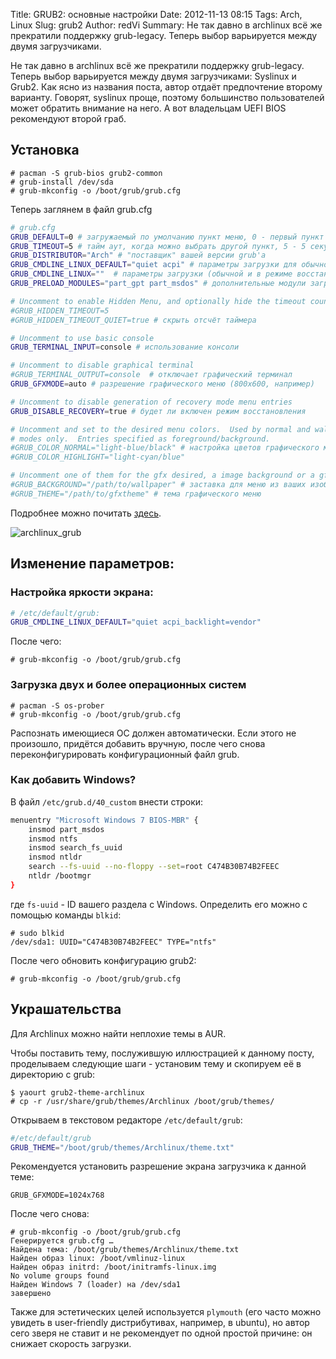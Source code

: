 Title: GRUB2: основные настройки
Date: 2012-11-13 08:15
Tags: Arch, Linux
Slug: grub2
Author: redVi
Summary: Не так давно в archlinux всё же прекратили поддержку grub-legacy. Теперь выбор варьируется между двумя загрузчиками.

Не так давно в archlinux всё же прекратили поддержку grub-legacy. Теперь выбор варьируется между двумя загрузчиками: Syslinux и Grub2. Как ясно из названия поста, автор отдаёт предпочтение второму варианту. Говорят, syslinux проще, поэтому большинство пользователей может обратить внимание на него.  А вот владельцам UEFI BIOS рекомендуют второй граб.


## Установка

```console
# pacman -S grub-bios grub2-common
# grub-install /dev/sda
# grub-mkconfig -o /boot/grub/grub.cfg
```

Теперь заглянем в файл grub.cfg

```sh
# grub.cfg
GRUB_DEFAULT=0 # загружаемый по умолчанию пункт меню, 0 - первый пункт
GRUB_TIMEOUT=5 # тайм аут, когда можно выбрать другой пункт, 5 - 5 секунд
GRUB_DISTRIBUTOR="Arch" # "поставщик" вашей версии grub'а
GRUB_CMDLINE_LINUX_DEFAULT="quiet acpi" # параметры загрузки для обычной загрузки
GRUB_CMDLINE_LINUX=""  # параметры загрузки (обычной и в режиме восстановления)
GRUB_PRELOAD_MODULES="part_gpt part_msdos" # дополнительные модули загрузки

# Uncomment to enable Hidden Menu, and optionally hide the timeout count
#GRUB_HIDDEN_TIMEOUT=5
#GRUB_HIDDEN_TIMEOUT_QUIET=true # скрыть отсчёт таймера

# Uncomment to use basic console
GRUB_TERMINAL_INPUT=console # использование консоли

# Uncomment to disable graphical terminal
#GRUB_TERMINAL_OUTPUT=console  # отключает графический терминал
GRUB_GFXMODE=auto # разрешение графического меню (800х600, например)

# Uncomment to disable generation of recovery mode menu entries
GRUB_DISABLE_RECOVERY=true # будет ли включен режим восстановления

# Uncomment and set to the desired menu colors.  Used by normal and wallpaper
# modes only.  Entries specified as foreground/background.
#GRUB_COLOR_NORMAL="light-blue/black" # настройка цветов графического меню
#GRUB_COLOR_HIGHLIGHT="light-cyan/blue"

# Uncomment one of them for the gfx desired, a image background or a gfxtheme
#GRUB_BACKGROUND="/path/to/wallpaper" # заставка для меню из ваших изображений
#GRUB_THEME="/path/to/gfxtheme" # тема графического меню
```

Подробнее можно почитать [здесь](http://ru.wikibooks.org/wiki/Grub_2).

![archlinux_grub](http://3.bp.blogspot.com/-_zu4gaDD3Zg/UHANztmprSI/AAAAAAAABwI/IyoemkBRr4A/s1600/Archl_Grub2.png "archlinux_grub")

## Изменение параметров:

### Настройка яркости экрана:

```sh
# /etc/default/grub:
GRUB_CMDLINE_LINUX_DEFAULT="quiet acpi_backlight=vendor"
```

После чего:

```console
# grub-mkconfig -o /boot/grub/grub.cfg
```

### Загрузка двух и более операционных систем

```console
# pacman -S os-prober
# grub-mkconfig -o /boot/grub/grub.cfg
```

Распознать имеющиеся ОС должен автоматически. Если этого не произошло, придётся
добавить вручную, после чего снова переконфигурировать конфигурационный файл
grub.

### Как добавить Windows?

В файл `/etc/grub.d/40_custom` внести строки:

```sh
menuentry "Microsoft Windows 7 BIOS-MBR" {
    insmod part_msdos
    insmod ntfs
    insmod search_fs_uuid
    insmod ntldr
    search --fs-uuid --no-floppy --set=root C474B30B74B2FEEC
    ntldr /bootmgr
}
```

где `fs-uuid` - ID вашего раздела с Windows. Определить его можно с помощью команды `blkid`:

```console
# sudo blkid
/dev/sda1: UUID="C474B30B74B2FEEC" TYPE="ntfs"
```

После чего обновить конфигурацию grub2:

```console
# grub-mkconfig -o /boot/grub/grub.cfg
```

## Украшательства

Для Archlinux можно найти неплохие темы в AUR.

Чтобы поставить тему, послужившую иллюстрацией к данному посту, проделываем следующие шаги - установим тему и скопируем её в директорию с grub:

```console
$ yaourt grub2-theme-archlinux
# cp -r /usr/share/grub/themes/Archlinux /boot/grub/themes/
```

Открываем в текстовом редакторе `/etc/default/grub`:

```sh
#/etc/default/grub
GRUB_THEME="/boot/grub/themes/Archlinux/theme.txt"
```

Рекомендуется установить разрешение экрана загрузчика к данной теме:

```
GRUB_GFXMODE=1024x768
```

После чего снова:

```console
# grub-mkconfig -o /boot/grub/grub.cfg
Генерируется grub.cfg …
Найдена тема: /boot/grub/themes/Archlinux/theme.txt
Найден образ linux: /boot/vmlinuz-linux
Найден образ initrd: /boot/initramfs-linux.img
No volume groups found
Найден Windows 7 (loader) на /dev/sda1
завершено
```

Также для эстетических целей используется `plymouth` (его часто можно увидеть в user-friendly дистрибутивах, например, в ubuntu), но автор сего зверя не ставит и не рекомендует по одной простой причине: он снижает скорость загрузки.
